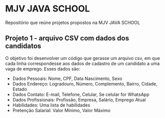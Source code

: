 # MJV JAVA SCHOOL
Repositório que reúne projetos propostos na MJV JAVA SCHOOL

## Projeto 1 - arquivo CSV com dados dos candidatos
O objetivo foi desenvolver um código que gerasse um arquivo csv, em que cada linha correspondesse aos dados de cadastro de um candidato a uma vaga de emprego. Esses dados são:
- Dados Pessoais: Nome, CPF, Data Nascimento, Sexo
- Dados Endereço: Logradouro, Número, Complemento, Bairro, Cidade, Estado
- Dados Contato: E-mail, Telefone, Celular, Se celular for WhatsApp
- Dados Profissionais: Profissão, Empresa, Salário, Emprego Atual
- Habilidades: Uma lista de habilidades
- Pretenção Salarial: Valor Mínimo, Valor Máximo
